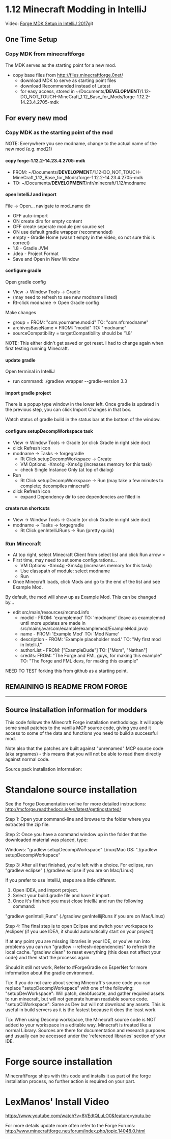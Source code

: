 # 1.12 Minecraft Modding in IntelliJ

Video: [Forge MDK Setup in IntelliJ 2017](https://www.youtube.com/watch?v=G2aPT36kf60)git

## One Time Setup

### Copy MDK from minecraftforge

The MDK serves as the starting point for a new mod.

* copy base files from http://files.minecraftforge.0net/
  * download MDK to serve as starting point files
  * download Recommended instead of Latest
  * for easy access, stored in ~/Documents/__DEVELOPMENT__/1.12-DO_NOT_TOUCH-MineCraft_1.12_Base_for_Mods/forge-1.12.2-14.23.4.2705-mdk

## For every new mod

### Copy MDK as the starting point of the mod

NOTE: Everywhere you see modname, change to the actual name of the new mod (e.g. mod21)

#### copy forge-1.12.2-14.23.4.2705-mdk

* FROM: ~/Documents/__DEVELOPMENT__/1.12-DO_NOT_TOUCH-MineCraft_1.12_Base_for_Mods/forge-1.12.2-14.23.4.2705-mdk
* TO:   ~/Documents/__DEVELOPMENT__/nfr/minecraft/1.12/modname

#### open IntelliJ and import

File -> Open... navigate to mod_name dir
* OFF auto-import
* ON create dirs for empty content
* OFF create seperate module per source set
* ON use default gradle wrapper (recommended)
* empty - Gradle Home (wasn't empty in the video, so not sure this is correct)
* 1.8 - Gradle JVM
* .idea - Project Format
* Save and Open in New Window

#### configure gradle

Open gradle config
* View -> Window Tools -> Gradle
* (may need to refresh to see new modname listed)
* Rt-click modname -> Open Gradle config

Make changes
* group = FROM: "com.yourname.modid" TO: "com.nfr.modname"
* archivesBaseName = FROM: "modid" TO: "modname"
* sourceCompatibility = targetCompatibility should be '1.8'

NOTE: This either didn't get saved or got reset.  I had to change again when first testing running Minecraft.

#### update gradle

Open terminal in IntelliJ
* run command: ./gradlew wrapper --gradle-version 3.3

#### import gradle project

There is a popup type window in the lower left.  Once gradle is updated in the previous step, you can click Import Changes in that box.

Watch status of gradle build in the status bar at the bottom of the window.

#### configure setupDecompWorkspace task

* View -> Window Tools -> Gradle (or click Gradle in right side doc)
* click Refresh icon
* modname -> Tasks -> forgegradle
  * Rt Click setupDecompWorkspace -> Create
  * VM Options:  -Xmx4g -Xms4g  (increases memory for this task)
  * check Single Instance Only (at top of dialog)
* Run
  * Rt Click setupDecompWorkspace -> Run (may take a few minutes to complete; decompiles minecraft)
* click Refresh icon
  * expand Dependency dir to see dependencies are filled in

#### create run shortcuts

* View -> Window Tools -> Gradle (or click Gradle in right side doc)
* modname -> Tasks -> forgegradle
  * Rt Click genIntelliJRuns -> Run (pretty quick)

### Run Minecraft

* At top right, select Minecraft Client from select list and click Run arrow >
* First time, may need to set some configurations...
    * VM Options:  -Xmx4g -Xms4g  (increases memory for this task)
    * Use classpath of module: select modname
    * Run
* Once Minecraft loads, click Mods and go to the end of the list and see Example Mod.


By default, the mod will show up as Example Mod.  This can be changed by...
* edit src/main/resources/mcmod.info
  * modid - FROM: 'examplemod' TO: 'modname'  (leave as examplemod until more updates are made in src/main/java/com/example/examplemod/ExampleMod.java)
  * name - FROM: 'Example Mod' TO: 'Mod Name'
  * description - FROM: 'Example placeholder mod.' TO: "My first mod in IntelliJ."
  * authorList - FROM: ["ExampleDude"] TO: ["Mom", "Nathan"]
  * credits: FROM: "The Forge and FML guys, for making this example"  TO: "The Forge and FML devs, for making this example"




NEED TO TEST forking this from github as a starting point.





## REMAINING IS README FROM FORGE

-------------------------------------------
Source installation information for modders
-------------------------------------------
This code follows the Minecraft Forge installation methodology. It will apply
some small patches to the vanilla MCP source code, giving you and it access 
to some of the data and functions you need to build a successful mod.

Note also that the patches are built against "unrenamed" MCP source code (aka
srgnames) - this means that you will not be able to read them directly against
normal code.

Source pack installation information:

Standalone source installation
==============================

See the Forge Documentation online for more detailed instructions:
http://mcforge.readthedocs.io/en/latest/gettingstarted/

Step 1: Open your command-line and browse to the folder where you extracted the zip file.

Step 2: Once you have a command window up in the folder that the downloaded material was placed, type:

Windows: "gradlew setupDecompWorkspace"
Linux/Mac OS: "./gradlew setupDecompWorkspace"

Step 3: After all that finished, you're left with a choice.
For eclipse, run "gradlew eclipse" (./gradlew eclipse if you are on Mac/Linux)

If you prefer to use IntelliJ, steps are a little different.
1. Open IDEA, and import project.
2. Select your build.gradle file and have it import.
3. Once it's finished you must close IntelliJ and run the following command:

"gradlew genIntellijRuns" (./gradlew genIntellijRuns if you are on Mac/Linux)

Step 4: The final step is to open Eclipse and switch your workspace to /eclipse/ (if you use IDEA, it should automatically start on your project)

If at any point you are missing libraries in your IDE, or you've run into problems you can run "gradlew --refresh-dependencies" to refresh the local cache. "gradlew clean" to reset everything {this does not affect your code} and then start the processs again.

Should it still not work, 
Refer to #ForgeGradle on EsperNet for more information about the gradle environment.

Tip:
If you do not care about seeing Minecraft's source code you can replace "setupDecompWorkspace" with one of the following:
"setupDevWorkspace": Will patch, deobfuscate, and gather required assets to run minecraft, but will not generate human readable source code.
"setupCIWorkspace": Same as Dev but will not download any assets. This is useful in build servers as it is the fastest because it does the least work.

Tip:
When using Decomp workspace, the Minecraft source code is NOT added to your workspace in a editable way. Minecraft is treated like a normal Library. Sources are there for documentation and research purposes and usually can be accessed under the 'referenced libraries' section of your IDE.

Forge source installation
=========================
MinecraftForge ships with this code and installs it as part of the forge
installation process, no further action is required on your part.

LexManos' Install Video
=======================
https://www.youtube.com/watch?v=8VEdtQLuLO0&feature=youtu.be

For more details update more often refer to the Forge Forums:
http://www.minecraftforge.net/forum/index.php/topic,14048.0.html
